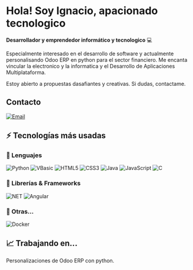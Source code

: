 # Hola! Soy Ignacio, apacionado tecnologico

**Desarrollador y emprendedor informático y tecnologico** 💻 

Especialmente interesado en el desarrollo de software y actualmente personalisando Odoo ERP en python para el sector financiero. Me encanta vincular la electronico y la informatica y el Desarrollo de Aplicaciones Multiplataforma.

Estoy abierto a propuestas dasafiantes y creativas. Si dudas, contactame.


## Contacto

[![Email](https://img.shields.io/badge/Mail-D14836?style=for-the-badge&logo=gmail&logoColor=white)](mailto:lopezignacio@gmail.com)

## ⚡ Tecnologías más usadas

### 🚀 Lenguajes

![Python](https://img.shields.io/badge/Python-FFD43B?style=for-the-badge&logo=python&logoColor=306998)
![VBasic](https://img.shields.io/badge/VBasic-FFA43F?style=for-the-badge&logo=vbasic&logoColor=306998)
![HTML5](https://img.shields.io/badge/HTML5-E34F26?style=for-the-badge&logo=html5&logoColor=white)
![CSS3](https://img.shields.io/badge/CSS3-1572B6?style=for-the-badge&logo=css3&logoColor=white)
![Java](https://img.shields.io/badge/Java-ED8B00?style=for-the-badge&logo=java&logoColor=white)
![JavaScript](https://img.shields.io/badge/JavaScript-323330?style=for-the-badge&logo=javascript&logoColor=F7DF1E)
![C](https://img.shields.io/badge/C-00599C?style=for-the-badge&logo=c&logoColor=white)


### 🧩 Librerías & Frameworks 

![NET](https://img.shields.io/badge/.NET-512BD4?style=for-the-badge&logo=dotnet&logoColor=white)
![Angular](https://img.shields.io/badge/Angular-DD0031?style=for-the-badge&logo=angular&logoColor=white)

### 📘 Otras...

![Docker](https://img.shields.io/badge/Docker-2CA5E0?style=for-the-badge&logo=docker&logoColor=white)

## 📈 Trabajando en...

Personalizaciones de Odoo ERP con python.
